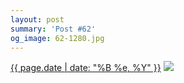 ```yaml
---
layout: post
summary: 'Post #62'
og_image: 62-1280.jpg
---
```


<p>
  <time><a href="/62">{{ page.date | date: "%B %e, %Y" }}</a></time>
  <a href="/62"><img src="{{ site.assets_url }}/62-640.jpg" srcset="{{ site.assets_url }}/62-1280.jpg 1280w, {{ site.assets_url }}/62-960.jpg 960w, {{ site.assets_url }}/62-640.jpg 640w, {{ site.assets_url }}/62-320.jpg 320w" sizes="(min-width: 700px) 50vw, calc(100vw - 2rem)" /></a>
</p>
